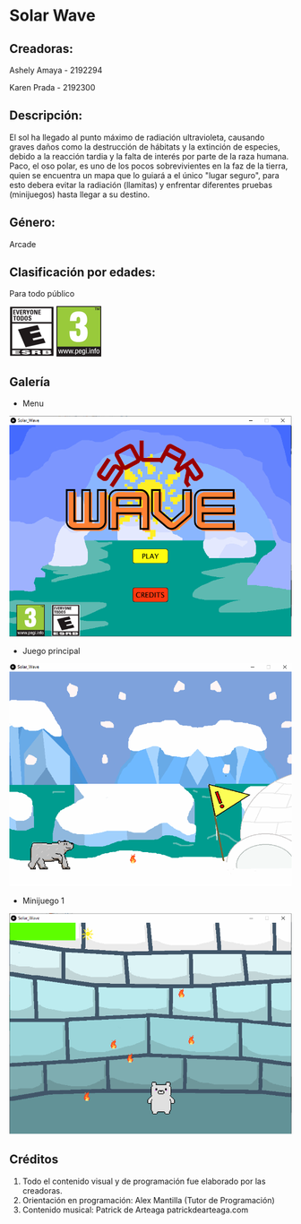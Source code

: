 # Solar Wave

## Creadoras:

Ashely Amaya - 2192294

Karen Prada - 2192300

## Descripción:
El sol ha llegado al punto máximo de radiación ultravioleta, causando graves daños como la destrucción de 
hábitats y la extinción de especies, debido a la reacción tardia y la falta de interés por parte de la raza 
humana. Paco, el oso polar, es uno de los pocos sobrevivientes en la faz de la tierra, quien se encuentra un 
mapa que lo guiará a el único "lugar seguro", para esto debera evitar la radiación (llamitas) y enfrentar 
diferentes pruebas (minijuegos) hasta llegar a su destino.
## Género: 
Arcade 
## Clasificación por edades:
Para todo público

![pegit](pegit.png)
![pegi3](pegi3.png)

## Galería
- Menu 

![menu](menu.PNG)

- Juego principal

![juegop](juegop.png)

- Minijuego 1

![mini](mini1.png)

## Créditos
1. Todo el contenido visual y de programación fue elaborado por las creadoras.
2. Orientación en programación: Alex Mantilla (Tutor de Programación)
3. Contenido musical: Patrick de Arteaga patrickdearteaga.com
